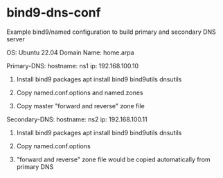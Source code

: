 # bind9-dns-conf
Example bind9/named configuration to build primary and secondary DNS server

OS: Ubuntu 22.04
Domain Name: home.arpa

Primary-DNS:
hostname: ns1
ip: 192.168.100.10

1. Install bind9 packages
apt install bind9 bind9utils dnsutils

2. Copy named.conf.options and named.zones

3. Copy master "forward and reverse" zone file 

Secondary-DNS:
hostname: ns2
ip: 192.168.100.11

1. Install bind9 packages
apt install bind9 bind9utils dnsutils

2. Copy named.conf.options

3. "forward and reverse" zone file would be copied automatically from primary DNS
